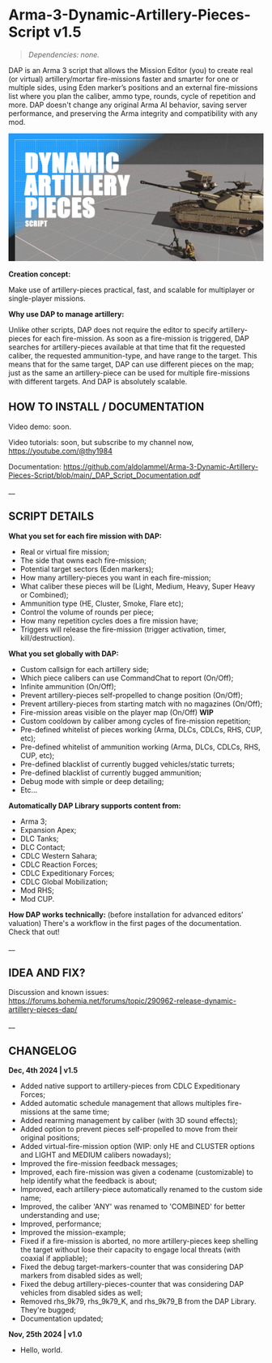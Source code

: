 # Arma-3-Dynamic-Artillery-Pieces-Script v1.5
>*Dependencies: none.*

DAP is an Arma 3 script that allows the Mission Editor (you) to create real (or virtual) artillery/mortar fire-missions faster and smarter for one or multiple sides, using Eden marker’s positions and an external fire-missions list where you plan the caliber, ammo type, rounds, cycle of repetition and more. DAP doesn't change any original Arma AI behavior, saving server performance, and preserving the Arma integrity and compatibility with any mod.

<img src="dap_mission_example.VR/images/thumb.jpg" />

**Creation concept:**

Make use of artillery-pieces practical, fast, and scalable for multiplayer or single-player missions.

**Why use DAP to manage artillery:**

​Unlike other scripts, DAP does not require the editor to specify artillery-pieces for each fire-mission. As soon as a fire-mission is triggered, DAP searches for artillery-pieces available at that time that fit the requested caliber, the requested ammunition-type, and have range to the target. This means that for the same target, DAP can use different pieces on the map; just as the same an artillery-piece can be used for multiple fire-missions with different targets. And DAP is absolutely scalable.


## HOW TO INSTALL / DOCUMENTATION

Video demo: soon.

Video tutorials: soon, but subscribe to my channel now, https://youtube.com/@thy1984

Documentation: https://github.com/aldolammel/Arma-3-Dynamic-Artillery-Pieces-Script/blob/main/_DAP_Script_Documentation.pdf

__

## SCRIPT DETAILS

**What you set for each fire mission with DAP:**
- Real or virtual fire mission;
- The side that owns each fire-mission; 
- Potential target sectors (Eden markers); 
- How many artillery-pieces you want in each fire-mission; 
- What caliber these pieces will be (Light, Medium, Heavy, Super Heavy or Combined); 
- Ammunition type (HE, Cluster, Smoke, Flare etc);
- Control the volume of rounds per piece; 
- How many repetition cycles does a fire mission have;
- Triggers will release the fire-mission (trigger activation, timer, kill/destruction).

**What you set globally with DAP:**
- Custom callsign for each artillery side;
- Which piece calibers can use CommandChat to report (On/Off);
- Infinite ammunition (On/Off);
- Prevent artillery-pieces self-propelled to change position (On/Off);
- Prevent artillery-pieces from starting match with no magazines (On/Off);
- Fire-mission areas visible on the player map (On/Off)  **WIP**
- Custom cooldown by caliber among cycles of fire-mission repetition;
- Pre-defined whitelist of pieces working (Arma, DLCs, CDLCs, RHS, CUP, etc);
- Pre-defined whitelist of ammunition working (Arma, DLCs, CDLCs, RHS, CUP, etc);
- Pre-defined blacklist of currently bugged vehicles/static turrets;
- Pre-defined blacklist of currently bugged ammunition;
- Debug mode with simple or deep detailing;
- Etc…

**Automatically DAP Library supports content from:**
- Arma 3;
- Expansion Apex;
- DLC Tanks;
- DLC Contact;
- CDLC Western Sahara;
- CDLC Reaction Forces;
- CDLC Expeditionary Forces;
- CDLC Global Mobilization;
- Mod RHS;
- Mod CUP.
 
**How DAP works technically:** (before installation for advanced editors’ valuation)
There's a workflow in the first pages of the documentation. Check that out!

__

## IDEA AND FIX?

Discussion and known issues: https://forums.bohemia.net/forums/topic/290962-release-dynamic-artillery-pieces-dap/

__

## CHANGELOG

**Dec, 4th 2024 | v1.5**

- Added native support to artillery-pieces from CDLC Expeditionary Forces;
- Added automatic schedule management that allows multiples fire-missions at the same time;
- Added rearming management by caliber (with 3D sound effects);
- Added option to prevent pieces self-propelled to move from their original positions;
- Added virtual-fire-mission option (WIP: only HE and CLUSTER options and LIGHT and MEDIUM calibers nowadays);
- Improved the fire-mission feedback messages;
- Improved, each fire-mission was given a codename (customizable) to help identify what the feedback is about;
- Improved, each artillery-piece automatically renamed to the custom side name;
- Improved, the caliber 'ANY' was renamed to 'COMBINED' for better understanding and use;
- Improved, performance;
- Improved the mission-example;
- Fixed if a fire-mission is aborted, no more artillery-pieces keep shelling the target without lose their capacity to engage local threats (with coaxial if appliable);
- Fixed the debug target-markers-counter that was considering DAP markers from disabled sides as well;
- Fixed the debug artillery-pieces-counter that was considering DAP vehicles from disabled sides as well;
- Removed rhs_9k79, rhs_9k79_K, and rhs_9k79_B from the DAP Library. They're bugged;
- Documentation updated;

**Nov, 25th 2024 | v1.0**
- Hello, world.